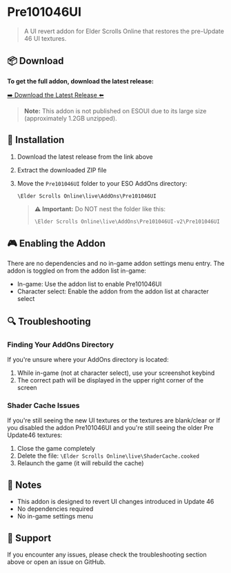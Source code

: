 # Pre101046UI

> A UI revert addon for Elder Scrolls Online that restores the pre-Update 46 UI textures.

## 📦 Download

**To get the full addon, download the latest release:**

[➡️ Download the Latest Release ⬅️](https://github.com/DakJaniels/Pre101046UI/releases/tag/v2)

> **Note:** This addon is not published on ESOUI due to its large size (approximately 1.2GB unzipped).

## 🚀 Installation

1. Download the latest release from the link above
2. Extract the downloaded ZIP file
3. Move the `Pre101046UI` folder to your ESO AddOns directory:
   ```
   \Elder Scrolls Online\live\AddOns\Pre101046UI
   ```
   
   > **⚠️ Important:** Do NOT nest the folder like this:
   > ```
   > \Elder Scrolls Online\live\AddOns\Pre101046UI-v2\Pre101046UI
   > ```

## 🎮 Enabling the Addon

There are no dependencies and no in-game addon settings menu entry.
The addon is toggled on from the addon list in-game:

- In-game: Use the addon list to enable Pre101046UI
- Character select: Enable the addon from the addon list at character select

## 🔍 Troubleshooting

### Finding Your AddOns Directory

If you're unsure where your AddOns directory is located:

1. While in-game (not at character select), use your screenshot keybind
2. The correct path will be displayed in the upper right corner of the screen

### Shader Cache Issues

If you're still seeing the new UI textures or the textures are blank/clear
or
If you disabled the addon Pre101046UI and you're still seeing the older Pre Update46 textures:

1. Close the game completely
2. Delete the file: `\Elder Scrolls Online\live\ShaderCache.cooked`
3. Relaunch the game (it will rebuild the cache)

## 📝 Notes

- This addon is designed to revert UI changes introduced in Update 46
- No dependencies required
- No in-game settings menu

## 🤝 Support

If you encounter any issues, please check the troubleshooting section above or open an issue on GitHub.

